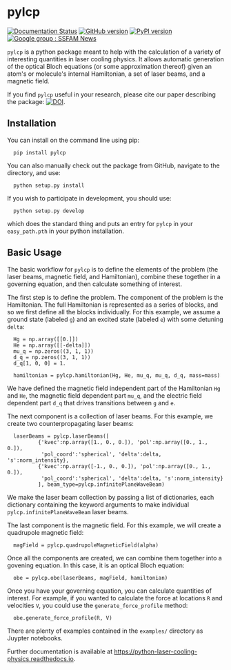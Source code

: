pylcp
=================================

[![Documentation Status](https://readthedocs.org/projects/python-laser-cooling-physics/badge/?version=latest)](https://python-laser-cooling-physics.readthedocs.io/en/latest/?badge=latest) [![GitHub version](https://badge.fury.io/gh/jqiAMO%2Fpylcp.svg)](https://badge.fury.io/gh/jqiAMO%2Fpylcp) [![PyPI version](https://badge.fury.io/py/pylcp.svg)](https://badge.fury.io/py/pylcp) [![Google group : SSFAM News](https://img.shields.io/badge/Google%20Group-pylcp-blue.svg)](https://groups.google.com/g/pylcp)

`pylcp` is a python package meant to help with the calculation of a variety of
interesting quantities in laser cooling physics.
It allows automatic generation of the optical Bloch equations (or some approximation
thereof) given an atom's or molecule's internal Hamiltonian, a set of laser beams, and
a magnetic field.

If you find `pylcp` useful in your research, please cite our paper describing the package: [![DOI](http://img.shields.io/badge/Computer%20Physics%20Communications-j.cpc.2021.108166-lightblue.svg)](https://doi.org/10.1016/j.cpc.2021.108166).

Installation
------------
You can install on the command line using pip:
```
  pip install pylcp
```
You can also manually check out the package from GitHub, navigate to the
directory, and use:
```
  python setup.py install
```
If you wish to participate in development, you should use:
```
  python setup.py develop
```
which does the standard thing and puts an entry for `pylcp` in your
`easy_path.pth` in your python installation.

Basic Usage
-----------
The basic workflow for `pylcp` is to define the elements of the problem (the
laser beams, magnetic field, and Hamiltonian), combine these together in a
governing equation, and then calculate something of interest.

The first step is to define the problem.
The component of the problem is the Hamiltonian.
The full Hamiltonian is represented as a series of blocks, and so we first
define all the blocks individually.
For this example, we assume a ground state (labeled `g`) and an excited state
(labeled `e`) with some detuning `delta`:
```
  Hg = np.array([[0.]])
  He = np.array([[-delta]])
  mu_q = np.zeros((3, 1, 1))
  d_q = np.zeros((3, 1, 1))
  d_q[1, 0, 0] = 1.

  hamiltonian = pylcp.hamiltonian(Hg, He, mu_q, mu_q, d_q, mass=mass)
```

We have defined the magnetic field independent part of the Hamiltonian `Hg`
and `He`, the magnetic field dependent part `mu_q`, and the electric field
dependent part `d_q` that drives transitions between `g` and `e`.

The next component is a collection of laser beams.
For this example, we create two counterpropagating laser beams:
```
  laserBeams = pylcp.laserBeams([
          {'kvec':np.array([1., 0., 0.]), 'pol':np.array([0., 1., 0.]),
           'pol_coord':'spherical', 'delta':delta, 's':norm_intensity},
          {'kvec':np.array([-1., 0., 0.]), 'pol':np.array([0., 1., 0.]),
           'pol_coord':'spherical', 'delta':delta, 's':norm_intensity}
          ], beam_type=pylcp.infinitePlaneWaveBeam)
```

We make the laser beam collection by passing a list of dictionaries, each
dictionary containing the keyword arguments to make individual
`pylcp.infinitePlaneWaveBeam` laser beams.

The last component is the magnetic field.
For this example, we will create a quadrupole magnetic field:
```
  magField = pylcp.quadrupoleMagneticField(alpha)
```

Once all the components are created, we can combine them together into a
govening equation.
In this case, it is an optical Bloch equation:
```
  obe = pylcp.obe(laserBeams, magField, hamiltonian)
```

Once you have your governing equation, you can calculate quantities of
interest.
For example, if you wanted to calculate the force at locations `R`
and velocities `V`, you could use the `generate_force_profile` method:
```
  obe.generate_force_profile(R, V)
```

There are plenty of examples contained in the `examples/` directory as Juypter
notebooks.

Further documentation is available at https://python-laser-cooling-physics.readthedocs.io.
